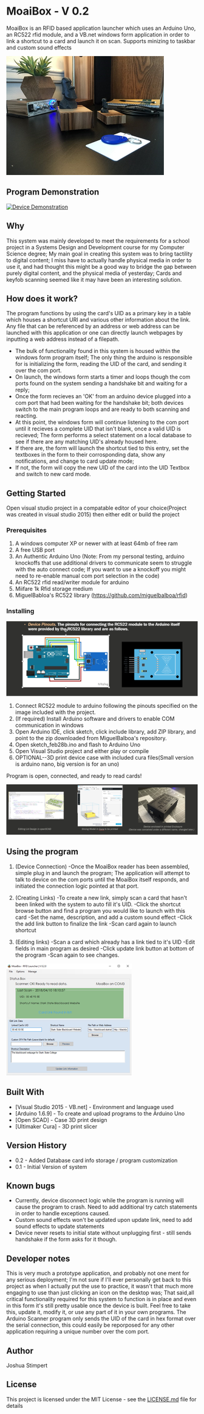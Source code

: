 # MoaiBox - V 0.2

MoaiBox is an RFID based application launcher which uses an Arduino Uno, an RC522 rfid module, and a VB.net windows form application in order to link a shortcut to a card and launch it on scan. Supports minizing to taskbar and custom sound effects

![moaiBox Device Screenshot](moaiBoxDevice.png)

## Program Demonstration

[![Device Demonstration](https://puu.sh/B0Xoj/ed81b4688e.png)](https://www.youtube.com/watch?v=YeyGDXBv5A0&feature=youtu.be "MoaiBox video demonstration")

## Why

This system was mainly developed to meet the requirements for a school project in a Systems Design and Development course for my Computer Science degree; My main goal in creating this system was to bring tactility to digital content; I miss have to actually handle physical media in order to use it, and had thought this might be a good way to bridge the gap between purely digital content, and the physical media of yesterday; Cards and keyfob scanning seemed like it may have been an interesting solution.

## How does it work?

The program functions by using the card's UID as a primary key in a table which houses a shortcut URI and various other information about the link. Any file that can be referenced by an address or web address can be launched with this application or one can directly launch webpages by inputting a web address instead of a filepath.


* The bulk of functionality found in this system is housed within the windows form program itself; The only thing the arduino is responsible for is initializing the form, reading the UID of the card, and sending it over the com port. 
* On launch, the windows form starts a timer and loops though the com ports found on the system sending a handshake bit and waiting for a reply;
* Once the form recieves an 'OK' from an arduino device plugged into a com port that had been waiting for the handshake bit; both devices switch to the main program loops and are ready to both scanning and reacting.
* At this point, the windows form will continue listening to the com port until it recieves a complete UID that isn't blank, once a valid UID is recieved; The form performs a select statement on a local database to see if there are any matching UID's already housed here.
* If there are, the form will launch the shortcut tied to this entry, set the textboxes in the form to their corrosponding data, show any notifications, and change to card update mode;
* If not, the form will copy the new UID of the card into the UID Textbox and switch to new card mode.

## Getting Started

Open visual studio project in a compatable editor of your choice(Project was created in visual studio 2015) then either edit or build the project

### Prerequisites

1. A windows computer XP or newer with at least 64mb of free ram
2. A free USB port
3. An Authentic Arduino Uno (Note: From my personal testing, arduino knockoffs that use additional drivers to communicate seem to struggle with the auto connect code; If you want to use a knockoff you might need to re-enable manual com port selection in the code)
4. An RC522 rfid read/writer module for arduino
5. Miifare 1k Rfid storage medium
6. MiguelBabloa's RC522 library (https://github.com/miguelbalboa/rfid)

### Installing

![Device Pinouts](DevicePinouts.png)

1. Connect RC522 module to arduino following the pinouts specified on the image included with the project.
2. (If required) Install Arduino software and drivers to enable COM communication in windows
3. Open Arduino IDE, click sketch, click include library, add ZIP library, and point to the zip downloaded from MiguelBalboa's repository.
4. Open sketch_feb28b.ino and flash to Arduino Uno
5. Open Visual Studio project and either play or compile
6. OPTIONAL--3D print device case with included cura files(Small version is arduino nano, big version is for an uno)

Program is open, connected, and ready to read cards!

![Case Steps](caseSteps.png)

## Using the program

1. (Device Connection)
-Once the MoaiBox reader has been assembled, simple plug in and launch the program; The application will attempt to talk to device on the com ports until the MoaiBox itself responds, and initiated the connection logic pointed at that port.

2. (Creating Links)
-To create a new link, simply scan a card that hasn't been linked with the system to auto fill it's UID.
-Click the shortcut browse button and find a program you would like to launch with this card
-Set the name, description, and add a custom sound effect
-Click the add link button to finalize the link
-Scan card again to launch shortcut

3. (Editing links)
-Scan a card which already has a link tied to it's UID
-Edit fields in main program as desired
-Click update link button at bottom of the program
-Scan again to see changes.

![Program Window](program.png)


## Built With

* [Visual Studio 2015 - VB.net] - Environment and language used
* [Arduino 1.6.9] - To create and upload programs to the Arduino Uno
* [Open SCAD] - Case 3D print design
* [Ultimaker Cura] - 3D print slicer
	

## Version History

* 0.2 - Added Database card info storage / program customization
* 0.1 - Initial Version of system

## Known bugs

* Currently, device disconnect logic while the program is running will cause the program to crash. Need to add additional try catch statements in order to handle exceptions caused.
* Custom sound effects won't be updated upon update link, need to add sound effects to update statements
* Device never resets to initial state without unplugging first - still sends handshake if the form asks for it though.

## Developer notes
This is very much a prototype application, and probably not one ment for any serious deployment; I'm not sure if I'll ever personally get back to this project as when I actually put the use to practice, it wasn't that much more engaging to use than just clicking an icon on the desktop was; That said,all critical functionality required for this system to function is in place and even in this form it's still pretty usable once the device is built. Feel free to take this, update it, modify it, or use any part of it in your own programs. The Arduino Scanner program only sends the UID of the card in hex format over the serial connection, this could easily be reporposed for any other application requiring a unique number over the com port.

## Author

Joshua Stimpert

## License

This project is licensed under the MIT License - see the [LICENSE.md](LICENSE.md) file for details


